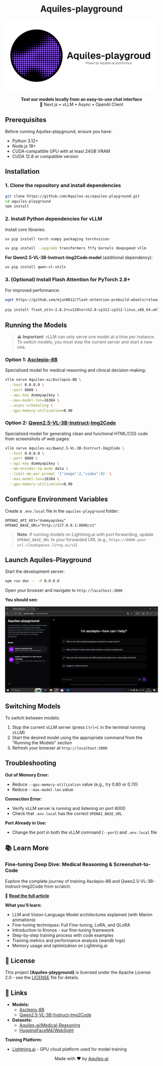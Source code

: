 <h1 align="center">Aquiles-playground</h1>

![image](image/aquiles-playground.png)

<p align="center">
  <strong>Test our models locally from an easy-to-use chat interface</strong><br/>
  🚀 Next.js • vLLM • Async • OpenAI Client
</p>

## Prerequisites

Before running Aquiles-playground, ensure you have:
- Python 3.12+
- Node.js 18+
- CUDA-compatible GPU with at least 24GB VRAM
- CUDA 12.8 or compatible version

## Installation

### 1. Clone the repository and install dependencies
```bash
git clone https://github.com/Aquiles-ai/aquiles-playground.git
cd aquiles-playground
npm install
```

### 2. Install Python dependencies for vLLM

Install core libraries:
```bash
uv pip install torch numpy packaging torchvision
```
```bash
uv pip install --upgrade transformers ftfy kernels deepspeed vllm
```

**For Qwen2.5-VL-3B-Instruct-Img2Code model** (additional dependency):
```bash
uv pip install qwen-vl-utils
```

### 3. (Optional) Install Flash Attention for PyTorch 2.8+

For improved performance:
```bash
wget https://github.com/mjun0812/flash-attention-prebuild-wheels/releases/download/v0.3.14/flash_attn-2.8.2+cu128torch2.8-cp312-cp312-linux_x86_64.whl

pip install flash_attn-2.8.2+cu128torch2.8-cp312-cp312-linux_x86_64.whl
```

## Running the Models

> ⚠️ **Important**: vLLM can only serve one model at a time per instance. To switch models, you must stop the current server and start a new one.

### Option 1: [Asclepio-8B](https://huggingface.co/Aquiles-ai/Asclepio-8B)

Specialized model for medical reasoning and clinical decision-making:
```bash
vllm serve Aquiles-ai/Asclepio-8B \
  --host 0.0.0.0 \
  --port 8000 \
  --api-key dummyapikey \
  --max-model-len=16384 \
  --async-scheduling \
  --gpu-memory-utilization=0.90
```

### Option 2: [Qwen2.5-VL-3B-Instruct-Img2Code](https://huggingface.co/Aquiles-ai/Qwen2.5-VL-3B-Instruct-Img2Code)

Specialized model for generating clean and functional HTML/CSS code from screenshots of web pages:
```bash
vllm serve Aquiles-ai/Qwen2.5-VL-3B-Instruct-Img2Code \
  --host 0.0.0.0 \
  --port 8000 \
  --api-key dummyapikey \
  --mm-encoder-tp-mode data \
  --limit-mm-per-prompt '{"image":2,"video":0}' \
  --max-model-len=16384 \
  --gpu-memory-utilization=0.90
```

## Configure Environment Variables

Create a `.env.local` file in the `aquiles-playground` folder:
```env
OPENAI_API_KEY="dummyapikey"
OPENAI_BASE_URL="http://127.0.0.1:8000/v1"
```

> **Note**: If running models on Lightning.ai with port forwarding, update `OPENAI_BASE_URL` to your forwarded URL (e.g., `https://8000-your-url.cloudspaces.litng.ai/v1`)

## Launch Aquiles-Playground

Start the development server:
```bash
npm run dev -- -H 0.0.0.0
```

Open your browser and navigate to `http://localhost:3000`

**You should see:**

![imagepreview](image/preview.png)

## Switching Models

To switch between models:

1. Stop the current vLLM server (press `Ctrl+C` in the terminal running vLLM)
2. Start the desired model using the appropriate command from the "Running the Models" section
3. Refresh your browser at `http://localhost:3000`

## Troubleshooting

**Out of Memory Error:**
- Reduce `--gpu-memory-utilization` value (e.g., try 0.80 or 0.70)
- Reduce `--max-model-len` value

**Connection Error:**
- Verify vLLM server is running and listening on port 8000
- Check that `.env.local` has the correct `OPENAI_BASE_URL`

**Port Already in Use:**
- Change the port in both the vLLM command (`--port`) and `.env.local` file

## 📚 Learn More

### Fine-tuning Deep Dive: Medical Reasoning & Screenshot-to-Code

Explore the complete journey of training Asclepio-8B and Qwen2.5-VL-3B-Instruct-Img2Code from scratch:

🔗 **[Read the full article](https://fredy-rivera-dev-portafolio.vercel.app/blog/llm-finetuning)**

**What you'll learn:**
- LLM and Vision-Language Model architectures explained (with Manim animations)
- Fine-tuning techniques: Full Fine-tuning, LoRA, and QLoRA
- Introduction to Kronos - our fine-tuning framework
- Step-by-step training process with code examples
- Training metrics and performance analysis (wandb logs)
- Memory usage and optimization on Lightning.ai

## 📄 License

This project **(Aquiles-playground)** is licensed under the Apache License 2.0 - see the [LICENSE](LICENSE) file for details.

## 🔗 Links

- **Models:** 
    - [Asclepio-8B](https://huggingface.co/Aquiles-ai/Asclepio-8B)
    - [Qwen2.5-VL-3B-Instruct-Img2Code](https://huggingface.co/Aquiles-ai/Qwen2.5-VL-3B-Instruct-Img2Code)
- **Datasets:**
    - [Aquiles-ai/Medical-Reasoning](https://huggingface.co/datasets/Aquiles-ai/Medical-Reasoning)
    - [HuggingFaceM4/WebSight](https://huggingface.co/datasets/HuggingFaceM4/WebSight)

**Training Platform:**
- [Lightning.ai](https://lightning.ai) - GPU cloud platform used for model training

<p align="center">
  Made with ❤️ by <a href="https://github.com/Aquiles-ai">Aquiles-ai</a>
</p>